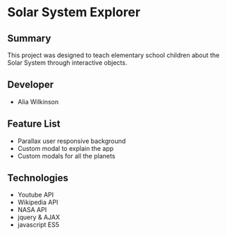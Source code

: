 # Solar System Explorer
## Summary
This project was designed to teach elementary school children about the Solar System through interactive objects. 

## Developer
* Alia Wilkinson

## Feature List
* Parallax user responsive background
* Custom modal to explain the app 
* Custom modals for all the planets 

## Technologies
* Youtube API
* Wikipedia API
* NASA API
* jquery & AJAX
* javascript ES5
